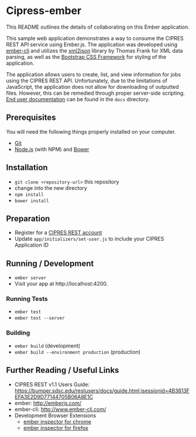 # Cipress-ember

This README outlines the details of collaborating on this Ember application.

This sample web application demonstrates a way to consume the CIPRES REST API service
using Ember.js. The application was developed using [ember-cli](http://www.ember-cli.com/)
and utilizes the [xml2json](http://www.thomasfrank.se/xml_to_json.html) library by Thomas Frank
for XML data parsing, as well as the [Bootstrap CSS Framework](http://getbootstrap.com/)
 for styling of the application.

The application allows users to create, list, and view information for jobs using the
CIPRES REST API. Unfortunately, due to the limitations of JavaScript, the application does not allow
for downloading of outputted files. However, this can be remedied through proper server-side
 scripting. [End user documentation](doc/end_user_documentation.md) can be found in the `docs` directory.

## Prerequisites

You will need the following things properly installed on your computer.

* [Git](http://git-scm.com/)
* [Node.js](http://nodejs.org/) (with NPM) and [Bower](http://bower.io/)

## Installation

* `git clone <repository-url>` this repository
* change into the new directory
* `npm install`
* `bower install`

## Preparation

* Register for a [CIPRES REST account](https://bumper.sdsc.edu/restusers/docs/guide.html;jsessionid=4B3813FEFA3E2D9D77144705B06A8E1C#Register)
* Update `app/initializers/set-user.js` to include your CIPRES Application ID

## Running / Development

* `ember server`
* Visit your app at http://localhost:4200.

### Running Tests

* `ember test`
* `ember test --server`

### Building

* `ember build` (development)
* `ember build --environment production` (production)

## Further Reading / Useful Links

* CIPRES REST v1.1 Users Guide: https://bumper.sdsc.edu/restusers/docs/guide.html;jsessionid=4B3813FEFA3E2D9D77144705B06A8E1C
* ember: http://emberjs.com/
* ember-cli: http://www.ember-cli.com/
* Development Browser Extensions
  * [ember inspector for chrome](https://chrome.google.com/webstore/detail/ember-inspector/bmdblncegkenkacieihfhpjfppoconhi)
  * [ember inspector for firefox](https://addons.mozilla.org/en-US/firefox/addon/ember-inspector/)

